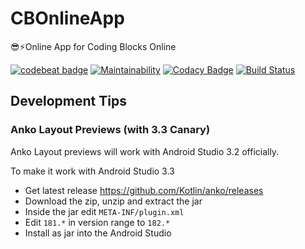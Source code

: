 # CBOnlineApp
😎⚡️Online App for Coding Blocks Online

[![codebeat badge](https://codebeat.co/badges/29c4e81e-f936-47a5-8d9f-2ac15cd9b13d)](https://codebeat.co/projects/github-com-coding-blocks-cbonlineapp-development)
[![Maintainability](https://api.codeclimate.com/v1/badges/fb21e9bcd76c6905d68f/maintainability)](https://codeclimate.com/github/coding-blocks/CBOnlineApp/maintainability)
[![Codacy Badge](https://api.codacy.com/project/badge/Grade/3871ba02cd654b9585f1d9c8bc0f4365)](https://www.codacy.com/app/championswimmer/CBOnlineApp?utm_source=github.com&amp;utm_medium=referral&amp;utm_content=coding-blocks/CBOnlineApp&amp;utm_campaign=Badge_Grade)
[![Build Status](https://travis-ci.org/coding-blocks/CBOnlineApp.svg?branch=development)](https://travis-ci.org/coding-blocks/CBOnlineApp)

## Development Tips

### Anko Layout Previews (with 3.3 Canary)
Anko Layout previews will work with Android Studio 3.2 officially.

To make it work with Android Studio 3.3

 - Get latest release https://github.com/Kotlin/anko/releases
 - Download the zip, unzip and extract the jar
 - Inside the jar edit `META-INF/plugin.xml`
 - Edit `181.*` in version range to `182.*`
 - Install as jar into the Android Studio

